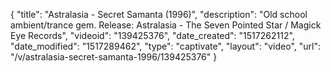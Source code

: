 {
    "title": "Astralasia - Secret Samanta (1996)",
    "description": "Old school ambient\/trance gem. Release: Astralasia - The Seven Pointed Star \/ Magick Eye Records",
    "videoid": "139425376",
    "date_created": "1517262112",
    "date_modified": "1517289462",
    "type": "captivate",
    "layout": "video",
    "url": "\/v\/astralasia-secret-samanta-1996\/139425376"
}